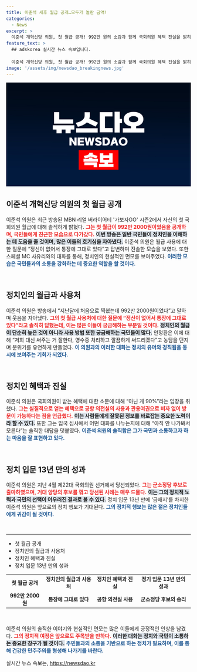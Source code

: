 ```yaml
---
title: 이준석 세후 월급 공개…모두가 놀란 금액!
categories:
  - News
excerpt: >
  이준석 개혁신당 의원, 첫 월급 공개! 992만 원의 소감과 함께 국회의원 혜택 진실을 밝히며 웃음꽃을 피웠다. 앞으로의 정치인생과 화제의 순간을 MBN 가보자GO에서 확인해보세요!
feature_text: >
  ## adskorea 실시간 뉴스 속보입니다.

  이준석 개혁신당 의원, 첫 월급 공개! 992만 원의 소감과 함께 국회의원 혜택 진실을 밝히며 웃음꽃을 피웠다. 앞으로의 정치인생과 화제의 순간을 MBN 가보자GO에서 확인해보세요!
image: '/assets/img/newsdao_breakingnews.jpg'
---
```


<p><img src="/assets/img/newsdao_breakingnews.jpg" alt="adskorea 속보" /></p>

<h2 data-ke-size="size26">이준석 개혁신당 의원의 첫 월급 공개</h2>

<p data-ke-size="size16">이준석 의원은 최근 방송된 MBN 리얼 버라이어티 '가보자GO' 시즌2에서 자신의 첫 국회의원 월급에 대해 솔직하게 밝혔다. <b><span style="color: #ee2323;">그는 첫 월급이 992만 2000원이었음을 공개하며, 국민들에게 친근한 모습으로 다가갔다.</span></b> <b><span style="background-color: #21538527;">이번 방송은 일반 국민들이 정치인을 이해하는 데 도움을 줄 것이며, 많은 이들의 호기심을 자아냈다.</span></b> 이준석 의원은 월급 사용에 대한 질문에 “정신이 없어서 통장에 그대로 있다”고 답변하며 진솔한 모습을 보였다. 또한 스페셜 MC 사유리와의 대화를 통해, 정치인의 현실적인 면모를 보여주었다. <b><span style="color: #1a5490;">이러한 모습은 국민들과의 소통을 강화하는 데 중요한 역할을 할 것이다.</span></b></p>

<p data-ke-size="size16">&nbsp;</p>

<h2 data-ke-size="size26">정치인의 월급과 사용처</h2>

<p data-ke-size="size16">이준석 의원은 방송에서 “지난달에 처음으로 찍혔는데 992만 2000원이었다”고 말하며 웃음을 자아냈다. <b><span style="color: #ee2323;">그의 첫 월급 사용처에 대한 질문에 “정신이 없어서 통장에 그대로 있다”라고 솔직히 답했는데, 이는 많은 이들이 궁금해하는 부분일 것이다.</span></b> <b><span style="background-color: #21538527;">정치인의 월급이 단순히 높은 것이 아니라 사용 방법 또한 궁금해하는 국민들이 많다.</span></b> 안정환은 이에 대해 “저희 대신 써주는 거 잘한다, 영수증 처리하고 깔끔하게 써드리겠다”고 농담을 던지며 분위기를 유연하게 만들었다. <b><span style="color: #1a5490;">이 의원과의 이러한 대화는 정치의 유머와 경직됨을 동시에 보여주는 기회가 되었다.</span></b></p>

<p data-ke-size="size16">&nbsp;</p>

<h2 data-ke-size="size26">정치인 혜택과 진실</h2>

<p data-ke-size="size16">이준석 의원은 국회의원이 받는 혜택에 대한 소문에 대해 “아닌 게 90%”라는 입장을 취했다. <b><span style="color: #ee2323;">그는 실질적으로 얻는 혜택으로 공항 의전실의 사용과 관용여권으로 비자 없이 방문이 가능하다는 점을 언급했다.</span></b> <b><span style="background-color: #21538527;">이는 사람들에게 잘못된 정보를 바로잡는 중요한 노력이라 할 수 있다.</span></b> 또한 그는 입국 심사에서 어떤 대화를 나누는지에 대해 “아직 안 나가봐서 모른다”는 솔직한 대답을 덧붙였다. <b><span style="color: #1a5490;">이준석 의원의 솔직함은 그가 국민과 소통하고자 하는 마음을 잘 표현하고 있다.</span></b></p>

<p data-ke-size="size16">&nbsp;</p>

<h2 data-ke-size="size26">정치 입문 13년 만의 성과</h2>

<p data-ke-size="size16">이준석 의원은 지난 4월 제22대 국회의원 선거에서 당선되었다. <b><span style="color: #ee2323;">그는 군소정당 후보로 출마하였으며, 거대 양당의 후보를 꺾고 당선된 사례는 매우 드물다.</span></b> <b><span style="background-color: #21538527;">이는 그의 정치적 노력과 국민의 선택이 어우러진 결과로 볼 수 있다.</span></b> 정치 입문 13년 만에 ‘금배지’를 차지한 이준석 의원은 앞으로의 정치 행보가 기대된다.  <b><span style="color: #1a5490;">그의 정치적 행보는 많은 젊은 정치인들에게 귀감이 될 것이다.</span></b></p>

<p data-ke-size="size16">&nbsp;</p>

<hr>

<ul>
    <li>첫 월급 공개</li>
    <li>정치인의 월급과 사용처</li>
    <li>정치인 혜택과 진실</li>
    <li>정치 입문 13년 만의 성과</li>
</ul>

<table style="width: 100%;">
    <tr>
        <td style="text-align: center; height: 17px;"><b>첫 월급 공개</b></td>
        <td style="text-align: center; height: 17px;"><b>정치인의 월급과 사용처</b></td>
        <td style="text-align: center; height: 17px;"><b>정치인 혜택과 진실</b></td>
        <td style="text-align: center; height: 17px;"><b>정기 입문 13년 만의 성과</b></td>
    </tr>
    <tr>
        <td style="text-align: center; height: 17px;"><b>992만 2000원</b></td>
        <td style="text-align: center; height: 17px;"><b>통장에 그대로 있다</b></td>
        <td style="text-align: center; height: 17px;"><b>공항 의전실 사용</b></td>
        <td style="text-align: center; height: 17px;"><b>군소정당 후보의 승리</b></td>
    </tr>
</table>

<p data-ke-size="size16">&nbsp;</p>

<p data-ke-size="size16">이준석 의원의 솔직한 이야기와 현실적인 면모는 많은 이들에게 긍정적인 인상을 남겼다. <b><span style="color: #ee2323;">그의 정치적 여정은 앞으로도 주목받을 만하다.</span></b> <b><span style="background-color: #21538527;">이러한 대화는 정치와 국민이 소통하는 중요한 창구가 될 것이다.</span></b> <b><span style="color: #1a5490;">주민들과의 소통을 기반으로 하는 정치가 필요하며, 이를 통해 건강한 민주주의를 형성해 나가기를 바란다.</span></b></p>
실시간 뉴스 속보는, <a href="https://newsdao.kr" rel="dofollow">https://newsdao.kr</a>


